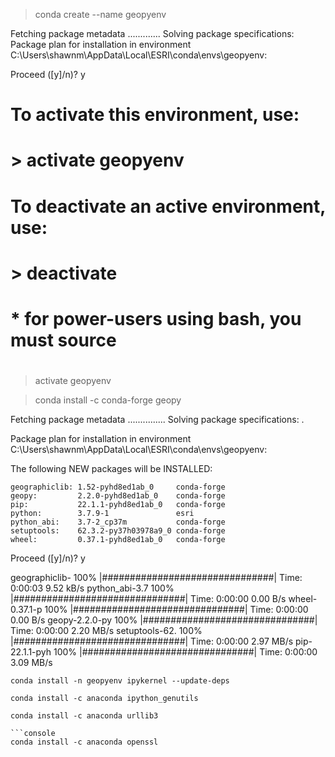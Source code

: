 >conda create --name geopyenv

Fetching package metadata .............
Solving package specifications:
Package plan for installation in environment C:\Users\shawnm\AppData\Local\ESRI\conda\envs\geopyenv:

Proceed ([y]/n)? y

#
# To activate this environment, use:
# > activate geopyenv
#
# To deactivate an active environment, use:
# > deactivate
#
# * for power-users using bash, you must source
#

>activate geopyenv

>conda install -c conda-forge geopy

Fetching package metadata ...............
Solving package specifications: .

Package plan for installation in environment C:\Users\shawnm\AppData\Local\ESRI\conda\envs\geopyenv:

The following NEW packages will be INSTALLED:

    geographiclib: 1.52-pyhd8ed1ab_0     conda-forge
    geopy:         2.2.0-pyhd8ed1ab_0    conda-forge
    pip:           22.1.1-pyhd8ed1ab_0   conda-forge
    python:        3.7.9-1               esri
    python_abi:    3.7-2_cp37m           conda-forge
    setuptools:    62.3.2-py37h03978a9_0 conda-forge
    wheel:         0.37.1-pyhd8ed1ab_0   conda-forge

Proceed ([y]/n)? y

geographiclib- 100% |###############################| Time: 0:00:03   9.52 kB/s
python_abi-3.7 100% |###############################| Time: 0:00:00   0.00  B/s
wheel-0.37.1-p 100% |###############################| Time: 0:00:00   0.00  B/s
geopy-2.2.0-py 100% |###############################| Time: 0:00:00   2.20 MB/s
setuptools-62. 100% |###############################| Time: 0:00:00   2.97 MB/s
pip-22.1.1-pyh 100% |###############################| Time: 0:00:00   3.09 MB/s


```console 
conda install -n geopyenv ipykernel --update-deps
```

```console 
conda install -c anaconda ipython_genutils
```

```console 
conda install -c anaconda urllib3

```console 
conda install -c anaconda openssl
```

